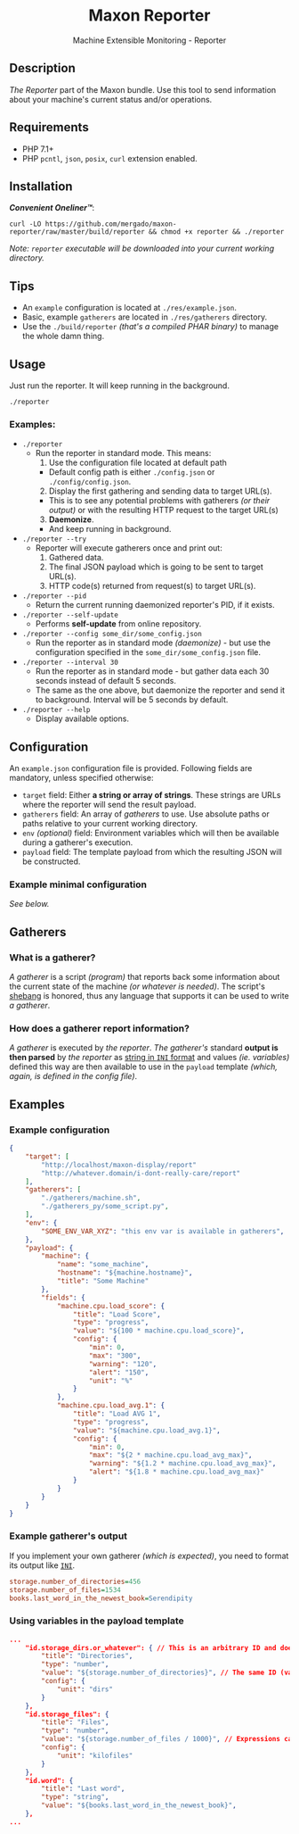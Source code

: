 <p>
  <h1 align="center">Maxon Reporter</h1>
  <p align="center">Machine Extensible Monitoring - Reporter</p>
</p>

## Description
*The Reporter* part of the Maxon bundle. Use this tool to send information about your machine's current status and/or operations.

## Requirements
- PHP 7.1+
- PHP `pcntl`, `json`, `posix`, `curl` extension enabled.

## Installation

***Convenient Oneliner™***:

```
curl -LO https://github.com/mergado/maxon-reporter/raw/master/build/reporter && chmod +x reporter && ./reporter
```

*Note: `reporter` executable will be downloaded into your current working directory.*

## Tips

- An `example` configuration is located at `./res/example.json`.
- Basic, example `gatherers` are located in `./res/gatherers` directory.
- Use the `./build/reporter` *(that's a compiled PHAR binary)* to manage the whole damn thing.

## Usage
Just run the reporter. It will keep running in the background.

```
./reporter
```

### Examples:
- `./reporter`
  - Run the reporter in standard mode. This means:
    1. Use the configuration file located at default path
      - Default config path is either `./config.json` or `./config/config.json`.
    2. Display the first gathering and sending data to target URL(s).
      - This is to see any potential problems with gatherers _(or their output)_ or with the resulting HTTP request to the target URL(s)
    3. **Daemonize**.
      - And keep running in background.
- `./reporter --try`
  - Reporter will execute gatherers once and print out:
    1. Gathered data.
    2. The final JSON payload which is going to be sent to target URL(s).
    3. HTTP code(s) returned from request(s) to target URL(s).
- `./reporter --pid`
  - Return the current running daemonized reporter's PID, if it exists.
- `./reporter --self-update`
  - Performs **self-update** from online repository.
- `./reporter --config some_dir/some_config.json`
  - Run the reporter as in standard mode _(daemonize)_ - but use the configuration specified in the `some_dir/some_config.json` file.
- `./reporter --interval 30`
  - Run the reporter as in standard mode - but gather data each 30 seconds instead of default 5 seconds.
  - The same as the one above, but daemonize the reporter and send it to background. Interval will be 5 seconds by default.
- `./reporter --help`
  - Display available options.

## Configuration

An `example.json` configuration file is provided. Following fields are mandatory, unless specified otherwise:
- `target` field: Either **a string or array of strings**. These strings are URLs where the reporter will send the result payload.
- `gatherers` field: An array of _gatherers_ to use. Use absolute paths or paths relative to your current working directory.
- `env` *(optional)* field: Environment variables which will then be available during a gatherer's execution.
- `payload` field: The template payload from which the resulting JSON will be constructed.

### Example minimal configuration
_See below._

## Gatherers

### What is a gatherer?
*A gatherer* is a script *(program)* that reports back some information about the current state of the machine *(or whatever is needed)*. The script's [shebang](https://en.wikipedia.org/wiki/Shebang_(Unix)) is honored, thus any language that supports it can be used to write *a gatherer*.

### How does a gatherer report information?
*A gatherer* is executed by *the reporter*. *The gatherer's* standard **output is then parsed** by *the reporter* as [string in `INI` format](https://en.wikipedia.org/wiki/INI_file) and values *(ie. variables)* defined this way are then available to use in the `payload` template *(which, again, is defined in the config file)*.

## Examples

### Example configuration

```json
{
	"target": [
        "http://localhost/maxon-display/report"
        "http://whatever.domain/i-dont-really-care/report"
    ],
	"gatherers": [
		"./gatherers/machine.sh",
		"./gatherers_py/some_script.py",
	],
	"env": {
	    "SOME_ENV_VAR_XYZ": "this env var is available in gatherers",
	},
	"payload": {
		"machine": {
			"name": "some_machine",
			"hostname": "${machine.hostname}",
			"title": "Some Machine"
		},
		"fields": {
			"machine.cpu.load_score": {
				"title": "Load Score",
				"type": "progress",
				"value": "${100 * machine.cpu.load_score}",
				"config": {
					"min": 0,
					"max": "300",
					"warning": "120",
					"alert": "150",
					"unit": "%"
				}
			},
			"machine.cpu.load_avg.1": {
				"title": "Load AVG 1",
				"type": "progress",
				"value": "${machine.cpu.load_avg.1}",
				"config": {
					"min": 0,
					"max": "${2 * machine.cpu.load_avg_max}",
					"warning": "${1.2 * machine.cpu.load_avg_max}",
					"alert": "${1.8 * machine.cpu.load_avg_max}"
				}
			}
        }
    }
}

```

### Example gatherer's output
If you implement your own gatherer _(which is expected)_, you need to format its output like [`INI`](https://en.wikipedia.org/wiki/INI_file).

```ini
storage.number_of_directories=456
storage.number_of_files=1534
books.last_word_in_the_newest_book=Serendipity
```

### Using variables in the payload template
```json
...
    "id.storage_dirs.or_whatever": { // This is an arbitrary ID and does not have to match the variable name.
        "title": "Directories",
        "type": "number",
        "value": "${storage.number_of_directories}", // The same ID (variable name) as reported by the gatherer.
        "config": {
            "unit": "dirs"
        }
    },
    "id.storage_files": {
        "title": "Files",
        "type": "number",
        "value": "${storage.number_of_files / 1000}", // Expressions can be used for advanced computations.
        "config": {
            "unit": "kilofiles"
        }
    },
    "id.word": {
        "title": "Last word",
        "type": "string",
        "value": "${books.last_word_in_the_newest_book}",
    },
...
```
